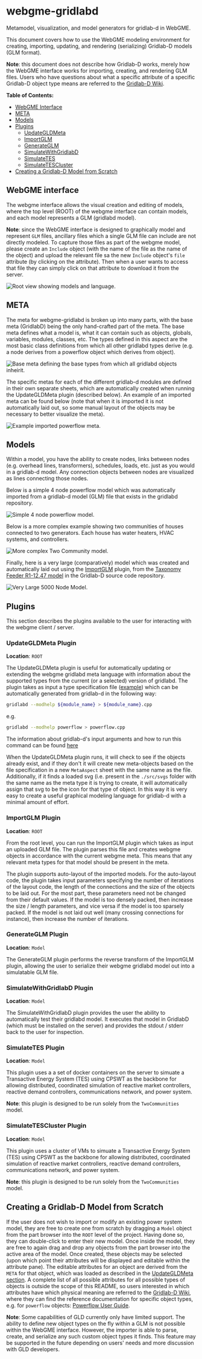 # webgme-gridlabd

Metamodel, visualization, and model generators for gridlab-d in
WebGME.

This document covers how to use the WebGME modeling environment for
creating, importing, updating, and rendering (serializing) Gridlab-D
models (GLM format).

**Note**: this document does not describe how Gridlab-D works, merely
how the WebGME interface works for importing, creating, and rendering
GLM files. Users who have questions about what a specific attribute of
a specific Gridlab-D object type means are referred to the
[Gridlab-D Wiki](http://gridlab-d.sourceforge.net/wiki/index.php/Main_Page).

**Table of Contents:**
- [WebGME Interface](#webgme-interface)
- [META](#meta)
- [Models](#models)
- [Plugins](#plugins)
  - [UpdateGLDMeta](#updategldmeta-plugin)
  - [ImportGLM](#importglm-plugin)
  - [GenerateGLM](#generateglm-plugin)
  - [SimulateWithGridlabD](#simulatewithgridlabd-plugin)
  - [SimulateTES](#simulatetes-plugin)
  - [SimulateTESCluster](#simulatetescluster-plugin)
- [Creating a Gridlab-D Model from Scratch](#creating-a-gridlab-d-model-from-scratch)

## WebGME interface

The webgme interface allows the visual creation and editing of models,
where the top level (ROOT) of the webgme interface can contain models,
and each model represents a GLM (gridlabd model).

**Note**: since the WebGME interface is designed to graphically model
  and represent `GLM` files, ancillary files which a single GLM file
  can include are not directly modeled. To capture those files as part
  of the webgme model, please create an `Include` object (with the
  name of the file as the name of the object) and upload the relevant
  file sa the new `Include` object's `file` attribute (by clicking on
  the attribute). Then when a user wants to access that file they can
  simply click on that attribute to download it from the server.

![Root view showing models and language.](./images/models.png)

## META

The meta for webgme-gridlabd is broken up into many parts, with the
base meta (GridlabD) being the only hand-crafted part of the meta. The
base meta defines what a model is, what it can contain such as
objects, globals, variables, modules, classes, etc. The types defined
in this aspect are the most basic class definitions from which all
other gridlabd types derive (e.g. a node derives from a powerflow
object which derives from object).

![Base meta defining the base types from which all gridlabd objects inheirit.](./images/baseMeta.png)

The specific metas for each of the different gridlab-d modules are
defined in their own separate sheets, which are automatically created
when running the UpdateGLDMeta plugin (described below). An example of
an imported meta can be found below (note that when it is imported it
is not automatically laid out, so some manual layout of the objects
may be necessary to better visualize the meta).

![Example imported powerflow meta.](./images/powerflowMeta.png)

## Models

Within a model, you have the ability to create nodes, links between
nodes (e.g. overhead lines, transformers), schedules, loads, etc. just
as you would in a gridlab-d model. Any connection objects between
nodes are visualized as lines connecting those nodes.

Below is a simple 4 node powerflow model which was automatically
imported from a gridlab-d model (GLM) file that exists in the gridlabd
repository.

![Simple 4 node powerflow model.](./images/simpleModel.png)

Below is a more complex example showing two communities of houses
connected to two generators. Each house has water heaters, HVAC
systems, and controllers.

![More complex Two Community model.](./images/complexModel.png)

Finally, here is a very large (comparatively) model which was created 
and automatically laid out using the [ImportGLM](#importglm-plugin) 
plugin, from the [Taxonomy Feeder R1-12.47 model](https://sourceforge.net/p/gridlab-d/code/HEAD/tree/trunk/models/taxonomy_feeder_R1-12.47-1.glm) in the Gridlab-D source code repository.

![Very Large 5000 Node Model.](./images/VeryLargeModel.png)

## Plugins

This section describes the plugins available to the user for
interacting with the webgme client / server.

### UpdateGLDMeta Plugin

**Location**: `ROOT`

The UpdateGLDMeta plugin is useful for automatically updating or
extending the webgme gridlabd meta language with information about the
supported types from the current (or a selected) version of
gridlabd. The plugin takes as input a type specification file
([example](./gld_schema/powerflow.cpp)) which can be automatically
generated from gridlab-d in the following way:

``` bash
gridlabd --modhelp ${module_name} > ${module_name}.cpp
```

e.g.

``` bash
gridlabd --modhelp powerflow > powerflow.cpp
```

The information about gridlab-d's input arguments and how to run this
command can be found
[here](http://gridlab-d.sourceforge.net/wiki/index.php/Command_options)

When the UpdateGLDMeta plugin runs, it will check to see if the
objects already exist, and if they don't it will create new
meta-objects based on the file specification in a new `MetaAspect`
sheet with the same name as the file. Additionally, if it finds a
loaded svg (i.e. present in the `./src/svgs` folder with the same name
as the meta type it is trying to create, it will automatically assign
that svg to be the icon for that type of object. In this way it is
very easy to create a useful graphical modeling language for gridlab-d
with a minimal amount of effort.

### ImportGLM Plugin

**Location**: `ROOT`

From the root level, you can run the ImportGLM plugin which takes as
input an uploaded GLM file. The plugin parses this file and creates
webgme objects in accordance with the current webgme meta. This means
that any relevant meta types for that model should be present in the
meta.

The plugin supports auto-layout of the imported models. For the
auto-layout code, the plugin takes input parameters specifying the
number of iterations of the layout code, the length of the connections
and the size of the objects to be laid out. For the most part, these
parameters need not be changed from their default values. If the model
is too densely packed, then increase the size / length parameters, and
vice versa if the model is too sparsely packed. If the model is not
laid out well (many crossing connections for instance), then increase
the number of iterations.

### GenerateGLM Plugin

**Location**: `Model`

The GenerateGLM plugin performs the reverse transform of the ImportGLM
plugin, allowing the user to serialize their webgme gridlabd model out
into a simulatable GLM file.

### SimulateWithGridlabD Plugin

**Location**: `Model`

The SimulateWithGridlabD plugin provides the user the ability to
automatically test their gridlabd model. It executes that model in
GridlabD (which must be installed on the server) and provides the
stdout / stderr back to the user for inspection.

### SimulateTES Plugin

**Location**: `Model`

This plugin uses a a set of docker containers on the server to simuate
a Transactive Energy System (TES) using CPSWT as the backbone for
allowing distributed, coordinated simulation of reactive market
controllers, reactive demand controllers, communications network, and
power system.

**Note**: this plugin is designed to be run solely from the
  `TwoCommunities` model.

### SimulateTESCluster Plugin

**Location**: `Model`

This plugin uses a cluster of VMs to simuate a Transactive Energy
System (TES) using CPSWT as the backbone for allowing distributed,
coordinated simulation of reactive market controllers, reactive demand
controllers, communications network, and power system.

**Note**: this plugin is designed to be run solely from the
  `TwoCommunities` model.

## Creating a Gridlab-D Model from Scratch

If the user does not wish to import or modify an existing power system
model, they are free to create one from scratch by dragging a `Model`
object from the part browser into the `ROOT` level of the
project. Having done so, they can double-click to enter their new
model. Once inside the model, they are free to again drag and drop any
objects from the part browser into the active area of the model. Once
created, these objects may be selected (upon which point their
attributes will be displayed and editable within the attribute
pane). The editable attributes for an object are derived from the
`META` for that object, which was loaded as described in the
[UpdateGLDMeta section](#updategldmeta-plugin). A complete list of all
possible attributes for all possible types of objects is outside the
scope of this README, so users interested in which attributes have
which physical meaning are referred to the
[Gridlab-D Wiki](http://gridlab-d.sourceforge.net/wiki/index.php/Main_Page),
where they can find the reference documentation for specific object
types, e.g. for `powerflow` objects:
[Powerflow User Guide](http://gridlab-d.sourceforge.net/wiki/index.php/Power_Flow_User_Guide).

**Note**: Some capabilities of GLD currently only have limited
  support. The ability to define new object types on the fly within a
  GLM is not possible within the WebGME interface. However, the
  importer is able to parse, create, and serialize any such custom
  object types it finds. This feature may be supported in the future
  depending on users' needs and more discussion with GLD developers.
